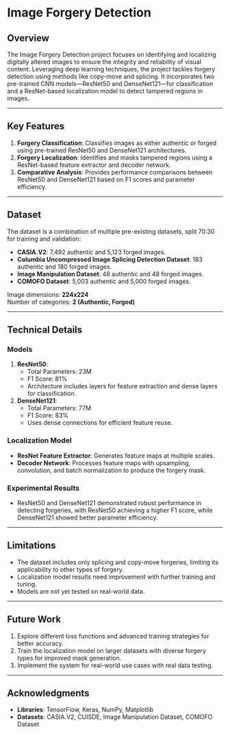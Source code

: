 # **Image Forgery Detection**

## **Overview**
The Image Forgery Detection project focuses on identifying and localizing digitally altered images to ensure the integrity and reliability of visual content. Leveraging deep learning techniques, the project tackles forgery detection using methods like copy-move and splicing. It incorporates two pre-trained CNN models—ResNet50 and DenseNet121—for classification and a ResNet-based localization model to detect tampered regions in images.

---

## **Key Features**
1. **Forgery Classification**: Classifies images as either authentic or forged using pre-trained ResNet50 and DenseNet121 architectures.
2. **Forgery Localization**: Identifies and masks tampered regions using a ResNet-based feature extractor and decoder network.
3. **Comparative Analysis**: Provides performance comparisons between ResNet50 and DenseNet121 based on F1 scores and parameter efficiency.

---

## **Dataset**
The dataset is a combination of multiple pre-existing datasets, split 70:30 for training and validation:
- **CASIA.V2**: 7,492 authentic and 5,123 forged images.
- **Columbia Uncompressed Image Splicing Detection Dataset**: 183 authentic and 180 forged images.
- **Image Manipulation Dataset**: 48 authentic and 48 forged images.
- **COMOFO Dataset**: 5,003 authentic and 5,000 forged images.

Image dimensions: **224x224**  
Number of categories: **2 (Authentic, Forged)**

---

## **Technical Details**
### **Models**
1. **ResNet50**:
   - Total Parameters: 23M
   - F1 Score: 81%
   - Architecture includes layers for feature extraction and dense layers for classification.
2. **DenseNet121**:
   - Total Parameters: 77M
   - F1 Score: 83%
   - Uses dense connections for efficient feature reuse.

### **Localization Model**
- **ResNet Feature Extractor**: Generates feature maps at multiple scales.
- **Decoder Network**: Processes feature maps with upsampling, convolution, and batch normalization to produce the forgery mask.

### **Experimental Results**
- ResNet50 and DenseNet121 demonstrated robust performance in detecting forgeries, with ResNet50 achieving a higher F1 score, while DenseNet121 showed better parameter efficiency.

---

## **Limitations**
- The dataset includes only splicing and copy-move forgeries, limiting its applicability to other types of forgery.
- Localization model results need improvement with further training and tuning.
- Models are not yet tested on real-world data.

---

## **Future Work**
1. Explore different loss functions and advanced training strategies for better accuracy.
2. Train the localization model on larger datasets with diverse forgery types for improved mask generation.
3. Implement the system for real-world use cases with real data testing.

---

## **Acknowledgments**
- **Libraries**: TensorFlow, Keras, NumPy, Matplotlib
- **Datasets**: CASIA.V2, CUISDE, Image Manipulation Dataset, COMOFO Dataset
